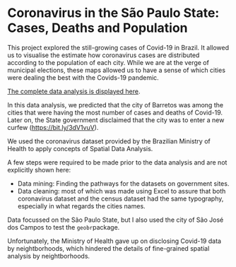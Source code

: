 # Coronavirus in the São Paulo State: Cases, Deaths and Population

This project explored the still-growing cases of Covid-19 in Brazil. It allowed us to visualise the estimate how coronavirus cases are distributed according to the population of each city. While we are at the verge of municipal elections, these maps allowed us to have a sense of which cities were dealing the best with the Covids-19 pandemic.

[The complete data analysis is displayed here](https://github.com/pedroafleite/coronavirus/blob/main/coronavirus.md).

In this data analysis, we predicted that the city of Barretos was among the cities that were having the most number of cases and deaths of Covid-19. Later on, the State government disclaimed that the city was to enter a new curfew (https://bit.ly/3dV1vuV).

We used the coronavirus dataset provided by the Brazilian Ministry of Health to apply concepts of Spatial Data Analysis.

A few steps were required to be made prior to the data analysis and are not explicitly shown here:
- Data mining: Finding the pathways for the datasets on government sites.
- Data cleaning: most of which was made using Excel to assure that both coronavirus dataset and the census dataset had the same typography, especially in what regards the cities names.

Data focussed on the São Paulo State, but I also used the city of São José dos Campos to test the `geobr`package.

Unfortunately, the Ministry of Health gave up on disclosing Covid-19 data by neightborhoods, which hindered the details of fine-grained spatial analysis by neightborhoods.

